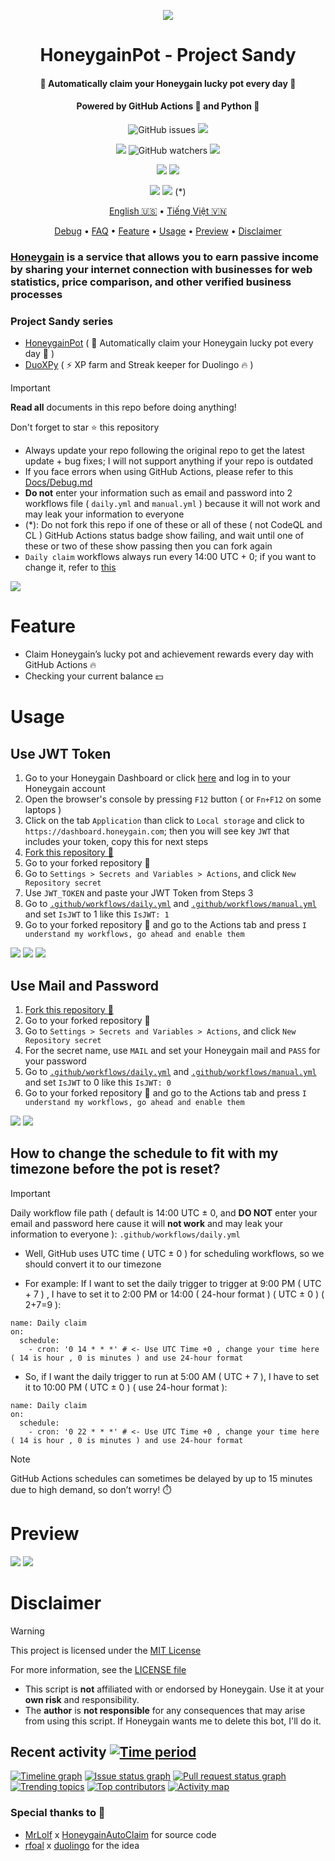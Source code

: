 <p align="center">
<img src="Img/Banner.png"             
</p>
<h1 align="center">HoneygainPot - Project Sandy</h1>
<h4 align="center">🐝 Automatically claim your Honeygain lucky pot every day 🍯</h4>
<h4 align="center">Powered by GitHub Actions 🐙 and Python 🐍</h4>
<p align="center">
<img alt="GitHub issues" src="https://img.shields.io/github/issues/gorouflex/HoneygainPot?style=flat">
<img src="https://img.shields.io/github/forks/gorouflex/HoneygainPot?style=flat">
<p align="center">
<img src="https://img.shields.io/github/stars/gorouflex/HoneygainPot?style=flat">
<img alt="GitHub watchers" src="https://img.shields.io/github/watchers/gorouflex/HoneygainPot?style=flat">
<img src="https://img.shields.io/github/contributors/gorouflex/HoneygainPot?style=flat">
</p>
<p align="center">
<a href="https://github.com/gorouflex/HoneygainPot/actions/workflows/codeql.yml"><img src="https://github.com/gorouflex/HoneygainPot/actions/workflows/codeql.yml/badge.svg"></a>
<a href="https://github.com/gorouflex/HoneygainPot/actions/workflows/cl.yml"><img src="https://github.com/gorouflex/HoneygainPot/actions/workflows/cl.yml/badge.svg"></a>
</p>
<p align="center">
<a href="https://github.com/gorouflex/HoneygainPot/actions/workflows/daily.yml"><img src="https://github.com/gorouflex/HoneygainPot/actions/workflows/daily.yml/badge.svg"></a>
<a href="https://github.com/gorouflex/HoneygainPot/actions/workflows/manual.yml"><img src="https://github.com/gorouflex/HoneygainPot/actions/workflows/manual.yml/badge.svg"></a> (*)
</p>
<p align="center">
  <a href="https://github.com/gorouflex/HoneygainPot/">English 🇺🇸</a>
  •
  <a href="Docs/README-vn.md">Tiếng Việt 🇻🇳</a>
<p align="center">
  <a href="Docs/Debug.md">Debug</a>  
  •
  <a href="Docs/FAQ.md">FAQ</a> 
  •
  <a href="#feature">Feature</a>
  •
  <a href="#usage">Usage</a>     
  •
  <a href="#preview">Preview</a>
  •
  <a href="#disclaimer">Disclaimer</a>
</p>

### [Honeygain](https://r.honeygain.me/BADBO762DE) is a service that allows you to earn **passive income** by **sharing** your **internet** connection with businesses for web statistics, price comparison, and other verified business processes

### Project Sandy series

- [HoneygainPot](https://github.com/gorouflex/HoneygainPot/) ( 🐝 Automatically claim your Honeygain lucky pot every day 🍯 )
- [DuoXPy](https://github.com/gorouflex/DuoXPy/) ( ⚡️ XP farm and Streak keeper for Duolingo 🔥 )
 
> [!IMPORTANT]
> **Read all** documents in this repo before doing anything!
> 
> Don't forget to star ⭐ this repository
> - Always update your repo following the original repo to get the latest update + bug fixes; I will not support anything if your repo is outdated
> - If you face errors when using GitHub Actions, please refer to this [Docs/Debug.md](Docs/Debug.md)
> - **Do not** enter your information such as email and password into 2 workflows file ( `daily.yml` and `manual.yml` ) because it will not work and may leak your information to everyone
> - (*): Do not fork this repo if one of these or all of these ( not CodeQL and CL ) GitHub Actions status badge show failing, and wait until one of these or two of these show passing then you can fork again
> - `Daily claim` workflows always run every 14:00 UTC + 0; if you want to change it, refer to [this](https://github.com/gorouflex/HoneygainPot#how-to-change-the-schedule-to-fit-with-my-timezone-before-the-pot-is-reset)
> <img src="https://i.imgur.com/htGeFlY.jpg">
  
# Feature 

- Claim Honeygain’s lucky pot and achievement rewards every day with GitHub Actions 🔥
- Checking your current balance 💵

# Usage 

## Use JWT Token

  1. Go to your Honeygain Dashboard or click [here](https://dashboard.honeygain.com/) and log in to your Honeygain account
  2. Open the browser's console by pressing `F12` button ( or `Fn+F12` on some laptops )
  3. Click on the tab `Application` than click to `Local storage` and click to `https://dashboard.honeygain.com`; then you will see key `JWT` that includes your token, copy this for next steps
  4. [Fork this repository 🍴](https://github.com/gorouflex/HoneygainPot/fork)
  5. Go to your forked repository 🍴
  6. Go to `Settings > Secrets and Variables > Actions`, and click `New Repository secret`
  7. Use `JWT_TOKEN` and paste your JWT Token from Steps 3
  8. Go to [`.github/workflows/daily.yml`](https://github.com/gorouflex/HoneygainPot/blob/main/.github/workflows/daily.yml) and [`.github/workflows/manual.yml`](https://github.com/gorouflex/HoneygainPot/blob/main/.github/workflows/manual.yml) and set `IsJWT` to 1 like this `IsJWT: 1`
  9. Go to your forked repository 🍴 and go to the Actions tab and press `I understand my workflows, go ahead and enable them`

<p align="left">
  <img src="Img/get_token.png">
  <img src="Img/GitSettings-Token.png">
  <img src="Img/IsJWT(1).png">
</p>

## Use Mail and Password

  1. [Fork this repository 🍴](https://github.com/gorouflex/HoneygainPot/fork)
  2. Go to your forked repository 🍴
  3. Go to `Settings > Secrets and Variables > Actions`, and click `New Repository secret`
  4. For the secret name, use `MAIL` and set your Honeygain mail and `PASS` for your password
  5. Go to [`.github/workflows/daily.yml`](https://github.com/gorouflex/HoneygainPot/blob/main/.github/workflows/daily.yml) and [`.github/workflows/manual.yml`](https://github.com/gorouflex/HoneygainPot/blob/main/.github/workflows/manual.yml) and set `IsJWT` to 0 like this `IsJWT: 0`
  6. Go to your forked repository 🍴 and go to the Actions tab and press `I understand my workflows, go ahead and enable them`

<p align="left">
  <img src="Img/GitSettings.png">
  <img src="Img/IsJWT(0).png">
</p>


## How to change the schedule to fit with my timezone before the pot is reset?

> [!IMPORTANT]
Daily workflow file path ( default is 14:00 UTC ± 0, and **DO NOT** enter your email and password here cause it will **not work** and may leak your information to everyone ): `.github/workflows/daily.yml`

- Well, GitHub uses UTC time ( UTC ± 0 ) for scheduling workflows, so we should convert it to our timezone

- For example: If I want to set the daily trigger to trigger at 9:00 PM ( UTC + 7 ) , I have to set it to 2:00 PM or 14:00 ( 24-hour format ) ( UTC ± 0 ) ( 2+7=9 ):

```
name: Daily claim
on:
  schedule:
    - cron: '0 14 * * *' # <- Use UTC Time +0 , change your time here ( 14 is hour , 0 is minutes ) and use 24-hour format
```
- So, if I want the daily trigger to run at 5:00 AM ( UTC + 7 ), I have to set it to 10:00 PM ( UTC ± 0 ) ( use 24-hour format ):

```
name: Daily claim
on:
  schedule:
    - cron: '0 22 * * *' # <- Use UTC Time +0 , change your time here ( 14 is hour , 0 is minutes ) and use 24-hour format
```

> [!NOTE]
> GitHub Actions schedules can sometimes be delayed by up to 15 minutes due to high demand, so don’t worry! ⏱️

# Preview

<p align="left">
  <img src="Img/preview.png">
  <img src="Img/preview-1.png">
</p>

# Disclaimer

> [!WARNING]
> This project is licensed under the [MIT License](https://mit-license.org/)
>
> For more information, see the [LICENSE file](./LICENSE)
> - This script is **not** affiliated with or endorsed by Honeygain. Use it at your **own risk** and responsibility.  
> - The **author** is **not responsible** for any consequences that may arise from using this script. If Honeygain wants me 
to delete this bot, I'll do it.

## Recent activity [![Time period](https://images.repography.com/44739709/gorouflex/HoneygainPot/recent-activity/tXCw9M5i0HgQ3S3BsxKFTCsKpg43C6MCG6gN6bnFCTc/fRHoqaVaReVH-CrjejSHavn1gHM4SFsKAtm_P7QJivk_badge.svg)](https://repography.com)
[![Timeline graph](https://images.repography.com/44739709/gorouflex/HoneygainPot/recent-activity/tXCw9M5i0HgQ3S3BsxKFTCsKpg43C6MCG6gN6bnFCTc/fRHoqaVaReVH-CrjejSHavn1gHM4SFsKAtm_P7QJivk_timeline.svg)](https://github.com/gorouflex/HoneygainPot/commits)
[![Issue status graph](https://images.repography.com/44739709/gorouflex/HoneygainPot/recent-activity/tXCw9M5i0HgQ3S3BsxKFTCsKpg43C6MCG6gN6bnFCTc/fRHoqaVaReVH-CrjejSHavn1gHM4SFsKAtm_P7QJivk_issues.svg)](https://github.com/gorouflex/HoneygainPot/issues)
[![Pull request status graph](https://images.repography.com/44739709/gorouflex/HoneygainPot/recent-activity/tXCw9M5i0HgQ3S3BsxKFTCsKpg43C6MCG6gN6bnFCTc/fRHoqaVaReVH-CrjejSHavn1gHM4SFsKAtm_P7QJivk_prs.svg)](https://github.com/gorouflex/HoneygainPot/pulls)
[![Trending topics](https://images.repography.com/44739709/gorouflex/HoneygainPot/recent-activity/tXCw9M5i0HgQ3S3BsxKFTCsKpg43C6MCG6gN6bnFCTc/fRHoqaVaReVH-CrjejSHavn1gHM4SFsKAtm_P7QJivk_words.svg)](https://github.com/gorouflex/HoneygainPot/commits)
[![Top contributors](https://images.repography.com/44739709/gorouflex/HoneygainPot/recent-activity/tXCw9M5i0HgQ3S3BsxKFTCsKpg43C6MCG6gN6bnFCTc/fRHoqaVaReVH-CrjejSHavn1gHM4SFsKAtm_P7QJivk_users.svg)](https://github.com/gorouflex/HoneygainPot/graphs/contributors)
[![Activity map](https://images.repography.com/44739709/gorouflex/HoneygainPot/recent-activity/tXCw9M5i0HgQ3S3BsxKFTCsKpg43C6MCG6gN6bnFCTc/fRHoqaVaReVH-CrjejSHavn1gHM4SFsKAtm_P7QJivk_map.svg)](https://github.com/gorouflex/HoneygainPot/commits)

### Special thanks to 💖
- [MrLolf](https://github.com/MrLoLf/) x [HoneygainAutoClaim](https://github.com/MrLoLf/HoneygainAutoClaim) for source code
- [rfoal](https://github.com/rfoel/) x [duolingo](https://github.com/rfoel/duolingo) for the idea
